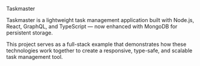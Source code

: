 ﻿Taskmaster

Taskmaster is a lightweight task management application built with Node.js, React, GraphQL, and TypeScript — now enhanced with MongoDB for persistent storage.

This project serves as a full-stack example that demonstrates how these technologies work together to create a responsive, type-safe, and scalable task management tool.

